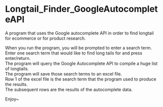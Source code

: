# Longtail_Finder_GoogleAutocompleteAPI

A program that uses the Google autocomplete API in order to find longtail for ecommerce or for product research.

When you run the program, you will be prompted to enter a search term.  
Enter one search term that would like to find long tails for and press enter/return.  
The program will query the Google Autocomplete API to compile a huge list of longtails.  
The program will save those search terms to an excel file.  
Row 1 of the excel file is the search term that the program used to produce the results.  
The subsequent rows are the results of the autocomplete data.

Enjoy~
